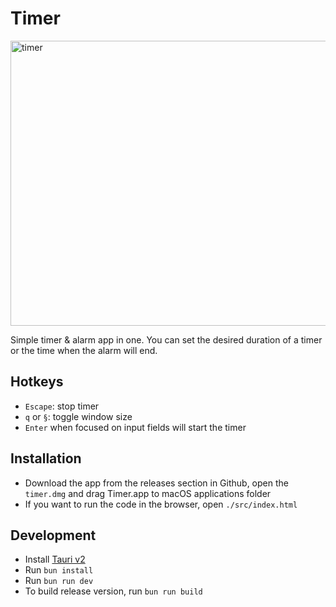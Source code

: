 # Timer

<img width="1010" height="456" alt="timer" src="https://github.com/user-attachments/assets/745af616-4ff3-4ef5-8ddb-e7557fbada74" />

Simple timer & alarm app in one. You can set the desired duration of a timer or the time when the alarm will end.

## Hotkeys

- `Escape`: stop timer
- `q` or `§`: toggle window size
- `Enter` when focused on input fields will start the timer

## Installation

- Download the app from the releases section in Github, open the `timer.dmg` and drag Timer.app to macOS applications folder
- If you want to run the code in the browser, open `./src/index.html`

## Development

- Install [Tauri v2](https://v2.tauri.app/)
- Run `bun install`
- Run `bun run dev`
- To build release version, run `bun run build`